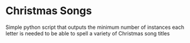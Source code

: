 # Christmas Songs
 Simple python script that outputs the minimum number of instances each letter is needed to be able to spell a variety of Christmas song titles